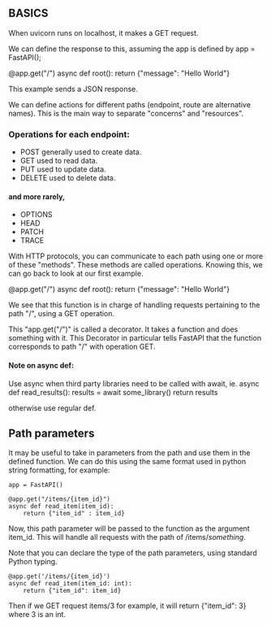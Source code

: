 ## BASICS

When uvicorn runs on localhost, it makes a GET request.

We can define the response to this, assuming the app is defined by app = FastAPI();

@app.get("/")
async def root():
    return {"message": "Hello World"}
    
This example sends a JSON response.

We can define actions for different paths (endpoint, route are alternative names). This is the main way to separate "concerns" and "resources".

### Operations for each endpoint:

- POST
  generally used to create data.
- GET
  used to read data.
- PUT
  used to update data.
- DELETE
  used to delete data.

#### and more rarely,

- OPTIONS
- HEAD
- PATCH
- TRACE

With HTTP protocols, you can communicate to each path using one or more of these "methods". These methods are called operations.
Knowing this, we can go back to look at our first example.

@app.get("/")
async def root():
    return {"message": "Hello World"}

We see that this function is in charge of handling requests pertaining to the path "/", using a GET operation.

This "app.get("/")" is called a decorator. It takes a function and does something with it.
This Decorator in particular tells FastAPI that the function corresponds to path "/" with operation GET.

#### Note on async def:
Use async when third party libraries need to be called with await, ie.
async def read_results():
    results = await some_library()
    return results
    
otherwise use regular def.

## Path parameters

It may be useful to take in parameters from the path and use them in the defined function. We can do this using the same 
format used in python string formatting, for example:

    app = FastAPI()
    
    @app.get("/items/{item_id}")
    async def read_item(item_id):
        return {"item_id" : item_id}
        
Now, this path parameter will be passed to the function as the argument item_id. This will handle all requests with the 
path of /items/*something*.

Note that you can declare the type of the path parameters, using standard Python typing.
    
    @app.get('/items/{item_id}')
    async def read_item(item_id: int):
        return {"item_id": item_id}
       
Then if we GET request items/3 for example, it will return {"item_id": 3} where 3 is an int.



    

